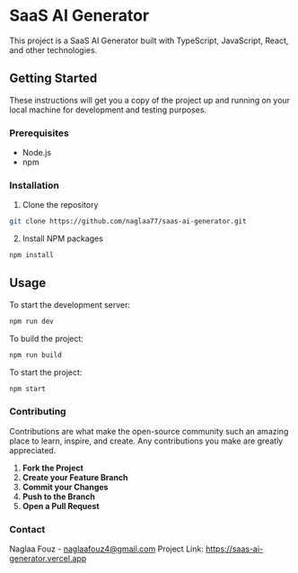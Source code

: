 # SaaS AI Generator

This project is a SaaS AI Generator built with TypeScript, JavaScript, React, and other technologies.

## Getting Started

These instructions will get you a copy of the project up and running on your local machine for development and testing purposes.

### Prerequisites

- Node.js
- npm

### Installation

1. Clone the repository
```bash
git clone https://github.com/naglaa77/saas-ai-generator.git
```

2. Install NPM packages

```bash
npm install
```
## Usage

To start the development server:

```bash
npm run dev
```
To build the project:

```bash
npm run build
```
To start the project:

```bash
npm start
```
### Contributing
Contributions are what make the open-source community such an amazing place to learn, inspire, and create. Any contributions you make are greatly appreciated.  
1. **Fork the Project**
2. **Create your Feature Branch**
3. **Commit your Changes**
4. **Push to the Branch**
5. **Open a Pull Request**

### Contact
Naglaa Fouz - naglaafouz4@gmail.com Project Link: https://saas-ai-generator.vercel.app
